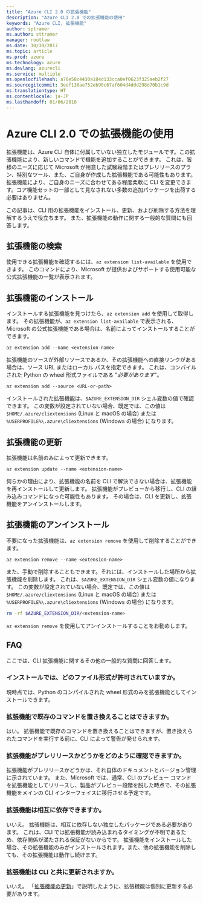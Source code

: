 ```yaml
---
title: "Azure CLI 2.0 の拡張機能"
description: "Azure CLI 2.0 での拡張機能の使用"
keywords: "Azure CLI, 拡張機能"
author: sptramer
ms.author: sttramer
manager: routlaw
ms.date: 10/30/2017
ms.topic: article
ms.prod: azure
ms.technology: azure
ms.devlang: azurecli
ms.service: multiple
ms.openlocfilehash: a76e58c4430a184d133cca0ef0623f325aeb2f27
ms.sourcegitcommit: 3eef136ae752eb90c67af604d4ddd298d70b1c9d
ms.translationtype: HT
ms.contentlocale: ja-JP
ms.lasthandoff: 01/06/2018
---
```

# <a name="using-extensions-with-the-azure-cli-20"></a>Azure CLI 2.0 での拡張機能の使用

拡張機能は、Azure CLI 自体に付属していない独立したモジュールです。この拡張機能により、新しいコマンドで機能を追加することができます。 これは、皆様のニーズに応じて Microsoft が用意した試験段階またはプレリリースのプラン、特別なツール、また、ご自身が作成した拡張機能である可能性もあります。 拡張機能により、ご自身のニーズに合わせてある程度柔軟に CLI を変更できます。コア機能セットの一部として見なされない多数の追加パッケージを出荷する必要はありません。

この記事は、CLI 用の拡張機能をインストール、更新、および削除する方法を理解するうえで役立ちます。 また、拡張機能の動作に関する一般的な質問にも回答します。

## <a name="finding-extensions"></a>拡張機能の検索

使用できる拡張機能を確認するには、`az extension list-available` を使用できます。 このコマンドにより、Microsoft が提供およびサポートする使用可能な公式拡張機能の一覧が表示されます。

## <a name="installing-extensions"></a>拡張機能のインストール

インストールする拡張機能を見つけたら、`az extension add` を使用して取得します。 その拡張機能が、`az extension list-available` で表示される、Microsoft の公式拡張機能である場合は、名前によってインストールすることができます。

```azurecli
az extension add --name <extension-name>
```

拡張機能のソースが外部リソースであるか、その拡張機能への直接リンクがある場合は、ソース URL またはローカル パスを指定できます。 これは、コンパイルされた Python の wheel 形式ファイルである "_必要があります_"。

```azurecli
az extension add --source <URL-or-path>
```

インストールされた拡張機能は、`$AZURE_EXTENSION_DIR` シェル変数の値で確認できます。 この変数が設定されていない場合、既定では、この値は `$HOME/.azure/cliextensions` (Linux と macOS の場合) または `%USERPROFILE%\.azure\cliextensions` (Windows の場合) になります。

## <a name="updating-extensions"></a>拡張機能の更新

拡張機能は名前のみによって更新できます。

```azurecli
az extension update --name <extension-name>
```

何らかの理由により、拡張機能の名前を CLI で解決できない場合は、拡張機能を再インストールして更新します。 拡張機能がプレビューから移行し、CLI の組み込みコマンドになった可能性もあります。 その場合は、CLI を更新し、拡張機能をアンインストールします。

## <a name="uninstalling-extensions"></a>拡張機能のアンインストール

不要になった拡張機能は、`az extension remove` を使用して削除することができます。

```azurecli
az extension remove --name <extension-name>
```

また、手動で削除することもできます。それには、インストールした場所から拡張機能を削除します。 これは、`$AZURE_EXTENSION_DIR` シェル変数の値になります。 この変数が設定されていない場合、既定では、この値は `$HOME/.azure/cliextensions` (Linux と macOS の場合) または `%USERPROFILE%\.azure\cliextensions` (Windows の場合) になります。

```bash
rm -rf $AZURE_EXTENSION_DIR/<extension-name>
```

`az extension remove` を使用してアンインストールすることをお勧めします。

## <a name="faq"></a>FAQ

ここでは、CLI 拡張機能に関するその他の一般的な質問に回答します。

### <a name="what-file-formats-are-allowed-for-installation"></a>インストールでは、どのファイル形式が許可されていますか。

現時点では、Python のコンパイルされた wheel 形式のみを拡張機能としてインストールできます。

### <a name="can-extensions-replace-existing-commands"></a>拡張機能で既存のコマンドを置き換えることはできますか。

はい。 拡張機能で既存のコマンドを置き換えることはできますが、置き換えられたコマンドを実行する前に、CLI によって警告が発せられます。

### <a name="how-can-i-tell-if-an-extension-is-in-pre-release"></a>拡張機能がプレリリースかどうかをどのように確認できますか。

拡張機能がプレリリースかどうかは、それ自体のドキュメントとバージョン管理に示されています。 また、Microsoft では、通常、CLI のプレビュー コマンドを拡張機能としてリリースし、製品がプレビュー段階を脱した時点で、その拡張機能をメインの CLI インターフェイスに移行させる予定です。

### <a name="can-extensions-depend-upon-each-other"></a>拡張機能は相互に依存できますか。


いいえ。 拡張機能は、相互に依存しない独立したパッケージである必要があります。 これは、CLI では拡張機能が読み込まれるタイミングが不明であるため、依存関係が満たされる保証がないからです。 拡張機能をインストールした場合、その拡張機能のみがインストールされます。また、他の拡張機能を削除しても、その拡張機能は動作し続けます。

### <a name="are-extensions-updated-along-with-the-cli"></a>拡張機能は CLI と共に更新されますか。


いいえ。 「[拡張機能の更新](#updating-extensions)」で説明したように、拡張機能は個別に更新する必要があります。
